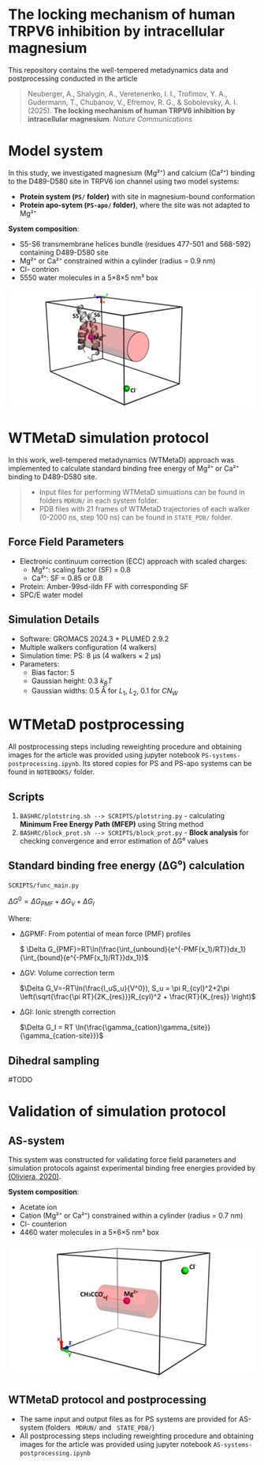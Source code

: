 # The locking ****mechanism**** of human TRPV6 **inhibition by intracellular magnesium**

This repository contains the well-tempered metadynamics data and postprocessing conducted in the article

> Neuberger, A., Shalygin, A., Veretenenko, I. I., Trofimov, Y. A., Gudermann, T., Chubanov, V., Efremov, R. G., & Sobolevsky, A. I. (2025). **The locking mechanism of human TRPV6 inhibition by intracellular magnesium**. *Nature Communications*

# Model system

In this study, we investigated magnesium (Mg²⁺) and calcium (Ca²⁺) binding to the D489-D580 site in TRPV6 ion channel using two model systems:

* **Protein system (`PS/` folder)** with site in magnesium-bound conformation
* **Protein apo-sytem (`PS-apo/` folder)**, where the site was not adapted to Mg²⁺

**System composition**:

* S5-S6 transmembrane helices bundle (residues 477-501 and 568-592) containing D489-D580 site
* Mg²⁺ or Ca²⁺ constrained within a cylinder (radius = 0.9 nm)
* Cl- contrion
* 5550 water molecules in a 5×8×5 nm³ box

![Fig. S6a - PS-system](IMAGES/README/PS-system.png)

# WTMetaD simulation protocol

In this work, well-tempered metadynamics (WTMetaD) approach was implemented to calculate standard binding free energy of Mg²⁺ or Ca²⁺ binding to D489-D580 site.

> * Input files for performing WTMetaD simuations can be found in folders `MDRUN/` in each system folder.
> * PDB files with 21 frames of WTMetaD trajectories of each walker (0-2000 ns, step 100 ns) can be found in `STATE_PDB/` folder.

## Force Field Parameters

* Electronic continuum correction (ECC) approach with scaled charges:
  * Mg²⁺: scaling factor (SF) = 0.8
  * Ca²⁺: SF = 0.85 or 0.8
* Protein: Amber-99sd-ildn FF with corresponding SF
* SPC/E water model

## Simulation Details

- Software: GROMACS 2024.3 + PLUMED 2.9.2
- Multiple walkers configuration (4 walkers)
- Simulation time: PS: 8 μs (4 walkers × 2 μs)
- Parameters:
  - Bias factor: 5
  - Gaussian height: 0.3 $k_BT$
  - Gaussian widths: 0.5 Å for $L_1$, $L_2$, 0.1 for $CN_W$

# WTMetaD postprocessing

All postprocessing steps including reweighting procedure and obtaining images for the article was provided using jupyter notebook `PS-systems-postprocessing.ipynb`. Its stored copies for PS and PS-apo systems can be found in `NOTEBOOKS/` folder.

## Scripts

1. `BASHRC/plotstring.sh --> SCRIPTS/plotstring.py` - calculating **Minimum Free Energy Path (MFEP)** using String method
2. `BASHRC/block_prot.sh --> SCRIPTS/block_prot.py` - **Block analysis** for checking convergence and error estimation of ΔG⁰ values

## Standard binding free energy (ΔG⁰) calculation

`SCRIPTS/func_main.py`

$\Delta G^0 = \Delta G_{PMF} + \Delta G_{V} + \Delta G_I$

Where:

- ΔGPMF: From potential of mean force (PMF) profiles

  $ \Delta G_{PMF}=RT\ln(\frac{\int_{unbound}{e^{-PMF(x_1)/RT}}dx_1}{\int_{bound}{e^{-PMF(x_1)/RT}}dx_1})$
- ΔGV: Volume correction term

  $\Delta G_V=-RT\ln(\frac{l_uS_u}{V^0}), S_u = \pi R_{cyl}^2+2\pi \left(\sqrt{\frac{\pi RT}{2K_{res}}}R_{cyl}^2 + \frac{RT}{K_{res}} \right)$
- ΔGI: Ionic strength correction

  $\Delta G_I = RT \ln{\frac{\gamma_{cation}\gamma_{site}}{\gamma_{cation-site}}}$

## Dihedral sampling

#TODO

# Validation of simulation protocol

## AS-system

This system was constructed for validating force field parameters and simulation protocols against experimental binding free energies provided by [(Oliviera, 2020)](https://doi.org/10.1039/D0CP02987D).

**System composition**:

- Acetate ion
- Cation (Mg²⁺ or Ca²⁺) constrained within a cylinder (radius = 0.7 nm)
- Cl- counterion
- 4460 water molecules in a 5×6×5 nm³ box

![Fig. S8a - AS-system](IMAGES/README/AS-system.png)

## WTMetaD protocol and postprocessing

* The same input and output files as for PS systems are provided for AS-system (folders ` MDRUN/` and ` STATE_PDB/`)
* All postprocessing steps including reweighting procedure and obtaining images for the article was provided using jupyter notebook   `AS-systems-postprocessing.ipynb `
